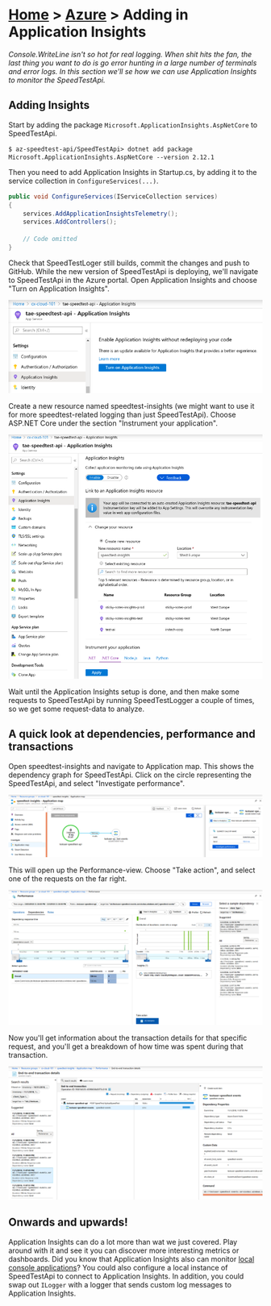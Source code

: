 [Home](../) > [Azure](index) > Adding in Application Insights
=============================================================
_Console.WriteLine isn't so hot for real logging. When shit hits the fan, the last thing you want to do is go error hunting in a large number of terminals and error logs. In this section we'll se how we can use Application Insights to monitor the SpeedTestApi._

Adding Insights
---------------
Start by adding the package `Microsoft.ApplicationInsights.AspNetCore` to SpeedTestApi.

```shell
$ az-speedtest-api/SpeedTestApi> dotnet add package Microsoft.ApplicationInsights.AspNetCore --version 2.12.1
```

Then you need to add Application Insights in Startup.cs, by adding it to the service collection in `ConfigureServices(...)`.

```csharp
public void ConfigureServices(IServiceCollection services)
{
    services.AddApplicationInsightsTelemetry();
    services.AddControllers();

    // Code omitted
}
```

Check that SpeedTestLoger still builds, commit the changes and push to GitHub. While the new version of SpeedTestApi is deploying, we'll navigate to SpeedTestApi in the Azure portal. Open Application Insights and choose "Turn on Application Insights".

![application-insights-1](images/application-insights-1.png)

Create a new resource named speedtest-insights (we might want to use it for more speedtest-related logging than just SpeedTestApi). Choose A<span>SP.N</span>ET Core under the section "Instrument your application".

![application-insights-2](images/application-insights-2.png)

Wait until the Application Insights setup is done, and then make some requests to SpeedTestApi by running SpeedTestLogger a couple of times, so we get some request-data to analyze.

A quick look at dependencies, performance and transactions
----------------------------------------------------------
Open speedtest-insights and navigate to Application map. This shows the dependency graph for SpeedTestApi. Click on the circle representing the SpeedTestApi, and select "Investigate performance".

![application-insights-3](images/application-insights-3.png)

This will open up the Performance-view. Choose "Take action", and select one of the requests on the far right.

![application-insights-4](images/application-insights-4.png)

Now you'll get information about the transaction details for that specific request, and you'll get a breakdown of how time was spent during that transaction.

![application-insights-5](images/application-insights-5.png)

Onwards and upwards!
--------------------
Application Insights can do a lot more than wat we just covered. Play around with it and see it you can discover more interesting metrics or dashboards. Did you know that Application Insights also can monitor [local console applications](https://docs.microsoft.com/en-us/azure/application-insights/application-insights-console?toc=/azure/azure-monitor/toc.json)? You could also configure a local instance of SpeedTestApi to connect to Application Insights. In addition, you could swap out `ILogger` with a logger that sends custom log messages to Application Insights.
